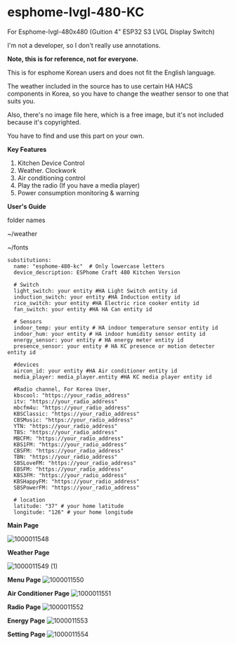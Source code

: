 # esphome-lvgl-480-KC
For Esphome-lvgl-480x480 (Guition 4" ESP32 S3 LVGL Display Switch)

I'm not a developer, so I don't really use annotations.

**Note, this is for reference, not for everyone.**

This is for esphome Korean users and does not fit the English language.

The weather included in the source has to use certain HA HACS components in Korea, so you have to change the weather sensor to one that suits you.

Also, there's no image file here, which is a free image, but it's not included because it's copyrighted. 

You have to find and use this part on your own.

**Key Features**

1. Kitchen Device Control
2. Weather. Clockwork
3. Air conditioning control
4. Play the radio (If you have a media player)
5. Power consumption monitoring & warning

**User's Guide**

folder names

~/weather

~/fonts

```
substitutions:
  name: "esphome-480-kc"  # Only lowercase letters
  device_description: ESPhome Craft 480 Kitchen Version
  
  # Switch
  light_switch: your entity #HA Light Switch entity id
  induction_switch: your entity #HA Induction entity id
  rice_switch: your entity #HA Electric rice cooker entity id  
  fan_switch: your entity #HA HA Can entity id  
  
  # Sensors
  indoor_temp: your entity # HA indoor temperature sensor entity id
  indoor_hum: your entity # HA indoor humidity sensor entity id  
  energy_sensor: your entity # HA energy meter entity id  
  presence_sensor: your entity # HA KC presence or motion detecter entity id  

  #devices
  aircon_id: your entity #HA Air conditioner entity id
  media_player: media_player.entity #HA KC media player entity id
  
  #Radio channel, For Korea User,
  kbscool: "https://your_radio_address"
  itv: "https://your_radio_address"
  mbcfm4u: "https://your_radio_address"
  KBSClassic: "https://your_radio_address"
  CBSMusic: "https://your_radio_address"
  YTN: "https://your_radio_address"
  TBS: "https://your_radio_address"
  MBCFM: "https://your_radio_address"
  KBS1FM: "https://your_radio_address"
  CBSFM: "https://your_radio_address"
  TBN: "https://your_radio_address"
  SBSLoveFM: "https://your_radio_address"
  EBSFM: "https://your_radio_address"
  KBS3FM: "https://your_radio_address"
  KBSHappyFM: "https://your_radio_address"
  SBSPowerFM: "https://your_radio_address"

  # location
  latitude: "37" # your home latitude
  longitude: "126" # your home longitude  

```


 **Main Page**

![1000011548](https://github.com/user-attachments/assets/570fdb4c-a2e6-4d31-9287-bf9d1ef7c84f)

**Weather Page**

![1000011549 (1)](https://github.com/user-attachments/assets/0d29ec11-76e8-42fd-8909-c2c223f9237a)

**Menu Page**
![1000011550](https://github.com/user-attachments/assets/7c8ca264-15bd-4650-bcf9-f0ee383bbf14)

**Air Conditioner Page**
![1000011551](https://github.com/user-attachments/assets/918551b4-c10f-4428-bd87-f46f6940fc71)

**Radio Page**
![1000011552](https://github.com/user-attachments/assets/aa383f2f-268b-448e-b6a5-db4db3bc6706)

**Energy Page**
![1000011553](https://github.com/user-attachments/assets/506632d9-94cf-4228-bef2-9aad1051fa07)

**Setting Page**
![1000011554](https://github.com/user-attachments/assets/dd26e9dd-4942-4262-81b3-9e0c910f7a60)
